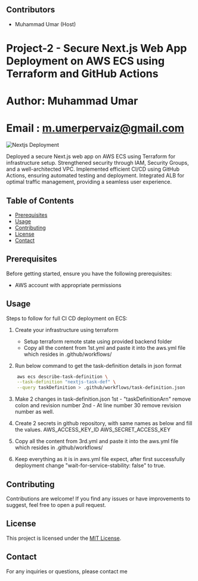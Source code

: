 ## Contributors
- Muhammad Umar (Host)
# Project-2 - Secure Next.js Web App Deployment on AWS ECS using Terraform and GitHub Actions
#  Author: Muhammad Umar                                        
#  Email : m.umerpervaiz@gmail.com     
![Nextjs Deployment](Project-2.jpg)
                     
Deployed a secure Next.js web app on AWS ECS using Terraform for infrastructure setup. Strengthened 
security through IAM, Security Groups, and a well-architected VPC. Implemented efficient CI/CD using 
GitHub Actions, ensuring automated testing and deployment. Integrated ALB for optimal traffic 
management, providing a seamless user experience.

## Table of Contents

- [Prerequisites](#prerequisites)
- [Usage](#usage)
- [Contributing](#contributing)
- [License](#license)
- [Contact](#contact)


## Prerequisites

Before getting started, ensure you have the following prerequisites:

- AWS account with appropriate permissions
## Usage
Steps to follow for full CI CD deployment on ECS:
1. Create your infrastructure using terraform
    * Setup terraform remote state using provided backend folder
    * Copy all the content from 1st.yml and paste it into the aws.yml file which resides in .github/workflows/

2. Run below command to get the task-definition details in json format
```sh
    aws ecs describe-task-definition \
    --task-definition "nextjs-task-def" \
    --query taskDefinition > .github/workflows/task-definition.json
```

3. Make 2 changes in task-definition.json
    1st - "taskDefinitionArn" remove colon and revision number
    2nd - At line number 30 remove revision number as well.

4. Create 2 secrets in github repository, with same names as below and fill the values.
    AWS_ACCESS_KEY_ID
    AWS_SECRET_ACCESS_KEY
5. Copy all the content from 3rd.yml and paste it into the aws.yml file which resides in .github/workflows/

6. Keep everything as it is in aws.yml file expect, after first successfully deployment
    change "wait-for-service-stability: false" to true.

## Contributing

Contributions are welcome! If you find any issues or have improvements to suggest, feel free to open a pull request.

## License

This project is licensed under the [MIT License](LICENSE).

## Contact

For any inquiries or questions, please contact me
